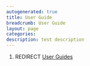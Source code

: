 ```yaml
---
autogenerated: true
title: User Guide
breadcrumb: User Guide
layout: page
categories: 
description: test description
---
```


1.  REDIRECT [User Guides](User_Guides "wikilink")
